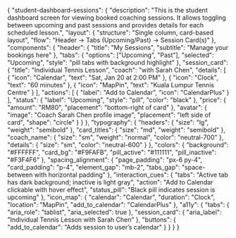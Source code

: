 {
  "student-dashboard-sessions": {
    "description": "This is the student dashboard screen for viewing booked coaching sessions. It allows toggling between upcoming and past sessions and provides details for each scheduled lesson.",
    "layout": {
      "structure": "Single column, card-based layout",
      "flow": "Header → Tabs (Upcoming/Past) → Session Card(s)"
    },
    "components": {
      "header": {
        "title": "My Sessions",
        "subtitle": "Manage your bookings here"
      },
      "tabs": {
        "options": ["Upcoming", "Past"],
        "selected": "Upcoming",
        "style": "pill tabs with background highlight"
      },
      "session_card": {
        "title": "Individual Tennis Lesson",
        "coach": "with Sarah Chen",
        "details": [
          {
            "icon": "Calendar",
            "text": "Sat, Jan 20 at 2:00 PM"
          },
          {
            "icon": "Clock",
            "text": "60 minutes"
          },
          {
            "icon": "MapPin",
            "text": "Kuala Lumpur Tennis Centre"
          }
        ],
        "actions": [
          {
            "label": "Add to Calendar",
            "icon": "CalendarPlus"
          }
        ],
        "status": {
          "label": "Upcoming",
          "style": "pill",
          "color": "black"
        },
        "price": {
          "amount": "RM80",
          "placement": "bottom-right of card"
        },
        "avatar": {
          "image": "Coach Sarah Chen profile image",
          "placement": "left side of card",
          "shape": "circle"
        }
      }
    },
    "typography": {
      "headers": { "size": "lg", "weight": "semibold" },
      "card_titles": { "size": "md", "weight": "semibold" },
      "coach_name": { "size": "sm", "weight": "normal", "color": "neutral-700" },
      "details": { "size": "sm", "color": "neutral-600" }
    },
    "colors": {
      "background": "#FFFFFF",
      "card_bg": "#F9FAFB",
      "pill_active": "#111111",
      "pill_inactive": "#F3F4F6"
    },
    "spacing_alignment": {
      "page_padding": "px-6 py-4",
      "card_padding": "p-4",
      "element_gap": "mb-2",
      "tabs_gap": "space-between with horizontal padding"
    },
    "interaction_cues": {
      "tabs": "Active tab has dark background; inactive is light gray",
      "action": "Add to Calendar clickable with hover effect",
      "status_pill": "Black pill indicates session is upcoming"
    },
    "icon_map": {
      "calendar": "Calendar",
      "duration": "Clock",
      "location": "MapPin",
      "add_to_calendar": "CalendarPlus"
    },
    "a11y": {
      "tabs": { "aria_role": "tablist", "aria_selected": true },
      "session_card": { "aria_label": "Individual Tennis Lesson with Sarah Chen" },
      "buttons": { "add_to_calendar": "Adds session to user’s calendar" }
    }
  }
}
